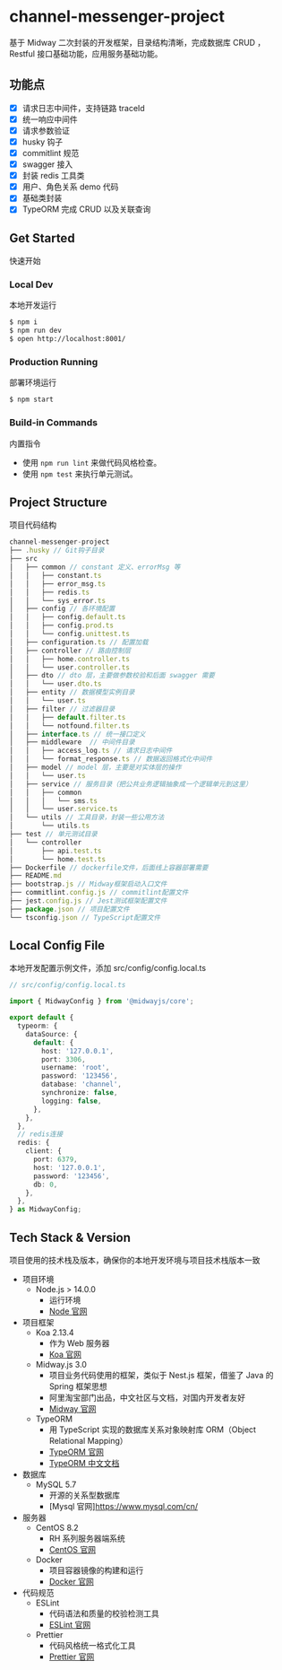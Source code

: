 # channel-messenger-project

基于 Midway 二次封装的开发框架，目录结构清晰，完成数据库 CRUD ， Restful 接口基础功能，应用服务基础功能。

## 功能点

- [x] 请求日志中间件，支持链路 traceId
- [x] 统一响应中间件
- [x] 请求参数验证
- [x] husky 钩子
- [x] commitlint 规范
- [x] swagger 接入
- [x] 封装 redis 工具类
- [x] 用户、角色关系 demo 代码
- [x] 基础类封装
- [x] TypeORM 完成 CRUD 以及关联查询

## Get Started

快速开始

### Local Dev

本地开发运行

```bash
$ npm i
$ npm run dev
$ open http://localhost:8001/
```

### Production Running

部署环境运行

```bash
$ npm start
```

### Build-in Commands

内置指令

- 使用 `npm run lint` 来做代码风格检查。
- 使用 `npm test` 来执行单元测试。

## Project Structure

项目代码结构

```js
channel-messenger-project
├── .husky // Git钩子目录
├── src
│   ├── common // constant 定义、errorMsg 等
│   │   ├── constant.ts
│   │   ├── error_msg.ts
│   │   ├── redis.ts
│   │   └── sys_error.ts
│   ├── config // 各环境配置
│   │   ├── config.default.ts
│   │   ├── config.prod.ts
│   │   └── config.unittest.ts
│   ├── configuration.ts // 配置加载
│   ├── controller // 路由控制层
│   │   ├── home.controller.ts
│   │   └── user.controller.ts
│   ├── dto // dto 层，主要做参数校验和后面 swagger 需要
│   │   └── user.dto.ts
│   ├── entity // 数据模型实例目录
│   │   └── user.ts
│   ├── filter // 过滤器目录
│   │   ├── default.filter.ts
│   │   └── notfound.filter.ts
│   ├── interface.ts // 统一接口定义
│   ├── middleware  // 中间件目录
│   │   ├── access_log.ts // 请求日志中间件
│   │   └── format_response.ts // 数据返回格式化中间件
│   ├── model // model 层，主要是对实体层的操作
│   │   └── user.ts
│   ├── service // 服务目录（把公共业务逻辑抽象成一个逻辑单元到这里）
│   │   ├── common
│   │   │   └── sms.ts
│   │   └── user.service.ts
│   └── utils // 工具目录，封装一些公用方法
│       └── utils.ts
├── test // 单元测试目录
│   └── controller
│       ├── api.test.ts
│       └── home.test.ts
├── Dockerfile // dockerfile文件，后面线上容器部署需要
├── README.md
├── bootstrap.js // Midway框架启动入口文件
├── commitlint.config.js // commitlint配置文件
├── jest.config.js // Jest测试框架配置文件
├── package.json // 项目配置文件
└── tsconfig.json // TypeScript配置文件
```

## Local Config File

本地开发配置示例文件，添加 src/config/config.local.ts

```ts
// src/config/config.local.ts

import { MidwayConfig } from '@midwayjs/core';

export default {
  typeorm: {
    dataSource: {
      default: {
        host: '127.0.0.1',
        port: 3306,
        username: 'root',
        password: '123456',
        database: 'channel',
        synchronize: false,
        logging: false,
      },
    },
  },
  // redis连接
  redis: {
    client: {
      port: 6379,
      host: '127.0.0.1',
      password: '123456',
      db: 0,
    },
  },
} as MidwayConfig;
```

## Tech Stack & Version

项目使用的技术栈及版本，确保你的本地开发环境与项目技术栈版本一致

- 项目环境
  - Node.js > 14.0.0
    - 运行环境
    - [Node 官网](https://nodejs.org/zh-cn/)
- 项目框架
  - Koa 2.13.4
    - 作为 Web 服务器
    - [Koa 官网](https://koajs.com/)
  - Midway.js 3.0
    - 项目业务代码使用的框架，类似于 Nest.js 框架，借鉴了 Java 的 Spring 框架思想
    - 阿里淘宝部门出品，中文社区与文档，对国内开发者友好
    - [Midway 官网](https://midwayjs.org)
  - TypeORM
    - 用 TypeScript 实现的数据库关系对象映射库 ORM（Object Relational Mapping）
    - [TypeORM 官网](https://typeorm.io/)
    - [TypeORM 中文文档](https://typeorm.biunav.com/zh/)
- 数据库
  - MySQL 5.7
    - 开源的关系型数据库
    - [Mysql 官网]https://www.mysql.com/cn/
- 服务器
  - CentOS 8.2
    - RH 系列服务器端系统
    - [CentOS 官网](https://www.centos.org/)
  - Docker
    - 项目容器镜像的构建和运行
    - [Docker 官网](https://www.docker.com/)
- 代码规范
  - ESLint
    - 代码语法和质量的校验检测工具
    - [ESLint 官网](https://cn.eslint.org/)
  - Prettier
    - 代码风格统一格式化工具
    - [Prettier 官网](https://prettier.io/)
